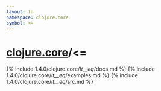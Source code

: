 ```yaml
---
layout: fn
namespace: clojure.core
symbol: <=
---
```


# [clojure.core](../)/<=

{% include 1.4.0/clojure.core/_lt__eq_/docs.md %}
{% include 1.4.0/clojure.core/_lt__eq_/examples.md %}
{% include 1.4.0/clojure.core/_lt__eq_/src.md %}

